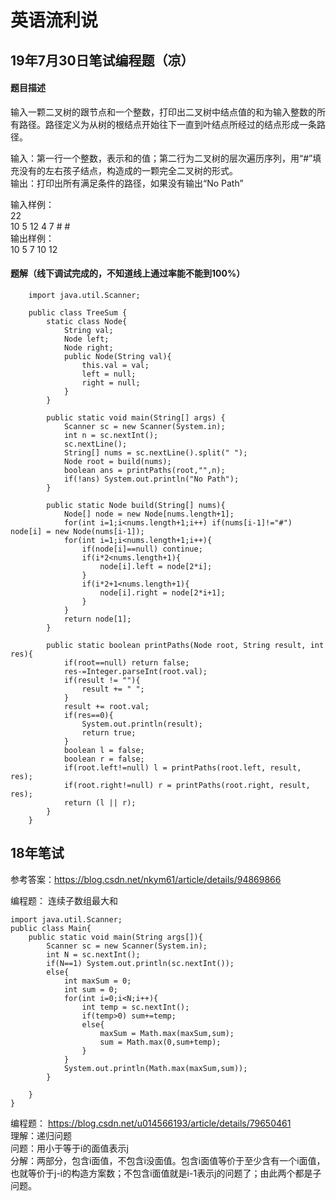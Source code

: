 # 英语流利说

## 19年7月30日笔试编程题（凉）

#### 题目描述
输入一颗二叉树的跟节点和一个整数，打印出二叉树中结点值的和为输入整数的所有路径。路径定义为从树的根结点开始往下一直到叶结点所经过的结点形成一条路径。  

输入：第一行一个整数，表示和的值；第二行为二叉树的层次遍历序列，用“#”填充没有的左右孩子结点，构造成的一颗完全二叉树的形式。  
输出：打印出所有满足条件的路径，如果没有输出“No Path”  

输入样例：  
    22  
    10 5 12 4 7 # #  
输出样例：  
    10 5 7
    10 12
    
#### 题解（线下调试完成的，不知道线上通过率能不能到100%）

        import java.util.Scanner;

        public class TreeSum {
            static class Node{
                String val;
                Node left;
                Node right;
                public Node(String val){
                    this.val = val;
                    left = null;
                    right = null;
                }
            }

            public static void main(String[] args) {
                Scanner sc = new Scanner(System.in);
                int n = sc.nextInt();
                sc.nextLine();
                String[] nums = sc.nextLine().split(" ");
                Node root = build(nums);
                boolean ans = printPaths(root,"",n);
                if(!ans) System.out.println("No Path");
            }

            public static Node build(String[] nums){
                Node[] node = new Node[nums.length+1];
                for(int i=1;i<nums.length+1;i++) if(nums[i-1]!="#") node[i] = new Node(nums[i-1]);
                for(int i=1;i<nums.length+1;i++){
                    if(node[i]==null) continue;
                    if(i*2<nums.length+1){
                        node[i].left = node[2*i];
                    }
                    if(i*2+1<nums.length+1){
                        node[i].right = node[2*i+1];
                    }
                }
                return node[1];
            }

            public static boolean printPaths(Node root, String result, int res){
                if(root==null) return false;
                res-=Integer.parseInt(root.val);
                if(result != ""){
                    result += " ";
                }
                result += root.val;
                if(res==0){
                    System.out.println(result);
                    return true;
                }
                boolean l = false;
                boolean r = false;
                if(root.left!=null) l = printPaths(root.left, result, res);
                if(root.right!=null) r = printPaths(root.right, result, res);
                return (l || r);
            }
        }

## 18年笔试
参考答案：https://blog.csdn.net/nkym61/article/details/94869866  

编程题： 连续子数组最大和  

    import java.util.Scanner;
    public class Main{
        public static void main(String args[]){
            Scanner sc = new Scanner(System.in);
            int N = sc.nextInt();
            if(N==1) System.out.println(sc.nextInt());
            else{
                int maxSum = 0;
                int sum = 0;
                for(int i=0;i<N;i++){
                    int temp = sc.nextInt();
                    if(temp>0) sum+=temp;
                    else{
                        maxSum = Math.max(maxSum,sum);
                        sum = Math.max(0,sum+temp);
                    }
                }
                System.out.println(Math.max(maxSum,sum));
            }

        }
    }

编程题： https://blog.csdn.net/u014566193/article/details/79650461  
理解：递归问题  
    问题：用小于等于i的面值表示j  
    分解：两部分，包含i面值，不包含i没面值。包含i面值等价于至少含有一个i面值，也就等价于j-i的构造方案数；不包含i面值就是i-1表示j的问题了；由此两个都是子问题。  
